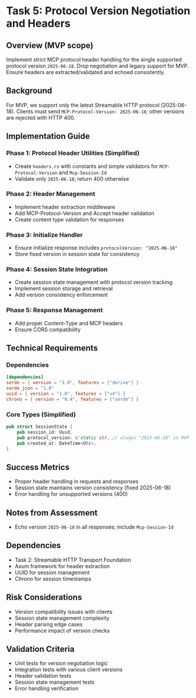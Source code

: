 # Task 5: Protocol Version Negotiation and Headers

## Overview (MVP scope)

Implement strict MCP protocol header handling for the single supported protocol version `2025-06-18`. Drop negotiation and legacy support for MVP. Ensure headers are extracted/validated and echoed consistently.

## Background

For MVP, we support only the latest Streamable HTTP protocol (2025-06-18). Clients must send `MCP-Protocol-Version: 2025-06-18`; other versions are rejected with HTTP 400.

## Implementation Guide

### Phase 1: Protocol Header Utilities (Simplified)
- Create `headers.rs` with constants and simple validators for `MCP-Protocol-Version` and `Mcp-Session-Id`
- Validate only `2025-06-18`; return 400 otherwise

### Phase 2: Header Management
- Implement header extraction middleware
- Add MCP-Protocol-Version and Accept header validation
- Create content type validation for responses

### Phase 3: Initialize Handler
- Ensure initialize response includes `protocolVersion: "2025-06-18"`
- Store fixed version in session state for consistency

### Phase 4: Session State Integration
- Create session state management with protocol version tracking
- Implement session storage and retrieval
- Add version consistency enforcement

### Phase 5: Response Management
- Add proper Content-Type and MCP headers
- Ensure CORS compatibility

## Technical Requirements

### Dependencies
```toml
[dependencies]
serde = { version = "1.0", features = ["derive"] }
serde_json = "1.0"
uuid = { version = "1.0", features = ["v4"] }
chrono = { version = "0.4", features = ["serde"] }
```

### Core Types (Simplified)
```rust
pub struct SessionState {
    pub session_id: Uuid,
    pub protocol_version: &'static str, // always "2025-06-18" in MVP
    pub created_at: DateTime<Utc>,
}
```

## Success Metrics
- Proper header handling in requests and responses
- Session state maintains version consistency (fixed 2025-06-18)
- Error handling for unsupported versions (400)

## Notes from Assessment
- Echo version `2025-06-18` in all responses; include `Mcp-Session-Id`

## Dependencies
- Task 2: Streamable HTTP Transport Foundation
- Axum framework for header extraction
- UUID for session management
- Chrono for session timestamps

## Risk Considerations
- Version compatibility issues with clients
- Session state management complexity
- Header parsing edge cases
- Performance impact of version checks

## Validation Criteria
- Unit tests for version negotiation logic
- Integration tests with various client versions
- Header validation tests
- Session state management tests
- Error handling verification